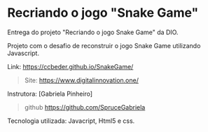 # Recriando o jogo "Snake Game"

Entrega do projeto "Recriando o jogo Snake Game" da DIO.

Projeto com o desafio de reconstruir o jogo Snake Game utilizando Javascript.

Link: https://ccbeder.github.io/SnakeGame/

> Site: https://www.digitalinnovation.one/

Instrutora: [Gabriela Pinheiro]

> github https://github.com/SpruceGabriela

Tecnologia utilizada: Javacript, Html5 e css.
